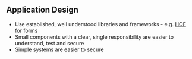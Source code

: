 ## Application Design
- Use established, well understood libraries and frameworks - e.g. [HOF](https://github.com/UKHomeOfficeForms/hof) for forms​
- Small components with a clear, single responsibility are easier to understand, test and secure​
- Simple systems are easier to ​secure​
